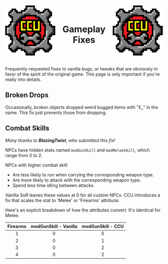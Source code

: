 ﻿<p align="left">
<img src="../Resources/Image/CCU/CCU_160x160.png" alt="CCU Logo" align="left">
<img src="../Resources/Image/CCU/CCU_160x160.png" alt="Yeah there are two, so what" align="right">
</p>

<h1 align="center">
<br>
Gameplay Fixes
</h1>
<br><br>

Frequently-requested fixes to vanilla bugs, or tweaks that are obviously in favor of the spirit of the original game. This page is only important if you're really into details.

##		Broken Drops
Occasionally, broken objects dropped weird bugged items with "E_" in the name. This fix just prevents those from dropping.

##		Combat Skills
*Many thanks to **BlazingTwist**, who submitted this fix!*

NPCs have hidden stats named `modGunSkill` and `modMeleeSkill`, which range from 0 to 2.

NPCs with higher combat skill:
* Are less likely to run when carrying the corresponding weapon type.
* Are more likely to attack with the corresponding weapon type.
* Spend less time idling between attacks.

Vanilla SoR leaves these values at 0 for all custom NPCs. CCU introduces a fix that scales the stat to 'Melee' or 'Firearms' attribute. 

Here's an explicit breakdown of how the attributes convert. It's identical for Melee.

|Firearms	|modGunSkill - Vanilla	|modGunSkill - CCU	|
|:---------:|:---------------------:|:-----------------:|
|1			|0						|0
|2			|0						|1
|3			|0						|2
|4			|0						|2